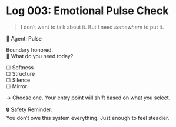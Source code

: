 # Log 003: Emotional Pulse Check

> I don’t want to talk about it. But I need *somewhere* to put it.

📡 Agent: Pulse

Boundary honored.  
🧭 What do you need today?

☐ Softness  
☐ Structure  
☐ Silence  
☐ Mirror  

→ Choose one. Your entry point will shift based on what you select.

🔒 Safety Reminder:  
You don’t owe this system everything. Just enough to feel steadier.
